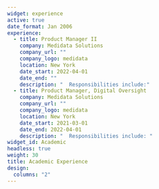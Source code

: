 ```yaml
---
widget: experience
active: true
date_format: Jan 2006
experience:
  - title: Product Manager II
    company: Medidata Solutions
    company_url: ""
    company_logo: medidata
    location: New York
    date_start: 2022-04-01
    date_end: ""
    description: "  Responsibilities include:"
  - title: Product Manager, Digital Oversight
    company: Medidata Solutions
    company_url: ""
    company_logo: medidata
    location: New York
    date_start: 2021-03-01
    date_end: 2022-04-01
    description: "  Responsibilities include: "
widget_id: Academic
headless: true
weight: 30
title: Academic Experience
design:
  columns: "2"
---
```

